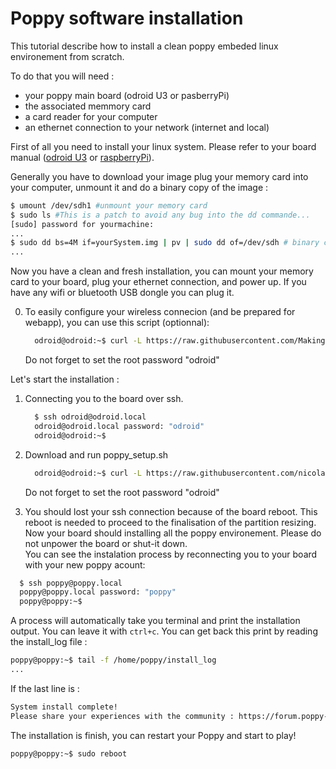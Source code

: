 Poppy software installation
===========================

This tutorial describe how to install a clean poppy embeded linux environement from scratch.

To do that you will need :

 - your poppy main board (odroid U3 or pasberryPi)
 - the associated memmory card
 - a card reader for your computer
 - an ethernet connection to your network (internet and local)


First of all you need to install your linux system. Please refer to your board manual ([odroid U3](http://com.odroid.com/sigong/nf_file_board/nfile_board_view.php?keyword=&tag=ODROID-U3&bid=243) or [raspberryPi](http://www.raspberrypi.org/downloads/)).

Generally you have to download your image plug your memory card into your computer, unmount it and do a binary copy of the image :
 ```bash
$ umount /dev/sdh1 #unmount your memory card
$ sudo ls #This is a patch to avoid any bug into the dd commande...
[sudo] password for yourmachine:
...
$ sudo dd bs=4M if=yourSystem.img | pv | sudo dd of=/dev/sdh # binary copy with progress bar.
...
 ```

Now you have a clean and fresh installation, you can mount your memory card to your board, plug your ethernet connection, and power up.
If you have any wifi or bluetooth USB dongle you can plug it.

0. To easily configure your wireless connecion (and be prepared for webapp), you can use this script (optionnal):
    ```bash
      odroid@odroid:~$ curl -L https://raw.githubusercontent.com/MakingBot/webapp/master/poppy/setup.sh | sudo bash
    ```
    Do not forget to set the root password "odroid"

Let's start the installation :

 1. Connecting you to the board over ssh.
    ```bash
      $ ssh odroid@odroid.local
      odroid@odroid.local password: "odroid"
      odroid@odroid:~$
    ```

 2. Download and run poppy_setup.sh
    ```bash
      odroid@odroid:~$ curl -L https://raw.githubusercontent.com/nicolas-rabault/poppy_install/master/poppy_setup.sh | sudo bash
    ```
    Do not forget to set the root password "odroid"

 3. You should lost your ssh connection because of the board reboot. This reboot is needed to proceed to the finalisation of the partition resizing. Now your board should installing all the poppy environement. Please do not unpower the board or shut-it down.  
 You can see the instalation process by reconnecting you to your board with your new poppy acount:
```bash
  $ ssh poppy@poppy.local
  poppy@poppy.local password: "poppy"
  poppy@poppy:~$
```
  A process will automatically take you terminal and print the installation output. You can leave it with `ctrl+c`. You can get back this print by reading the install_log file :
```bash
poppy@poppy:~$ tail -f /home/poppy/install_log
...
```
If the last line is :
```bash
System install complete!
Please share your experiences with the community : https://forum.poppy-project.org/
```
The installation is finish, you can restart your Poppy and start to play!
```bash
poppy@poppy:~$ sudo reboot
```
